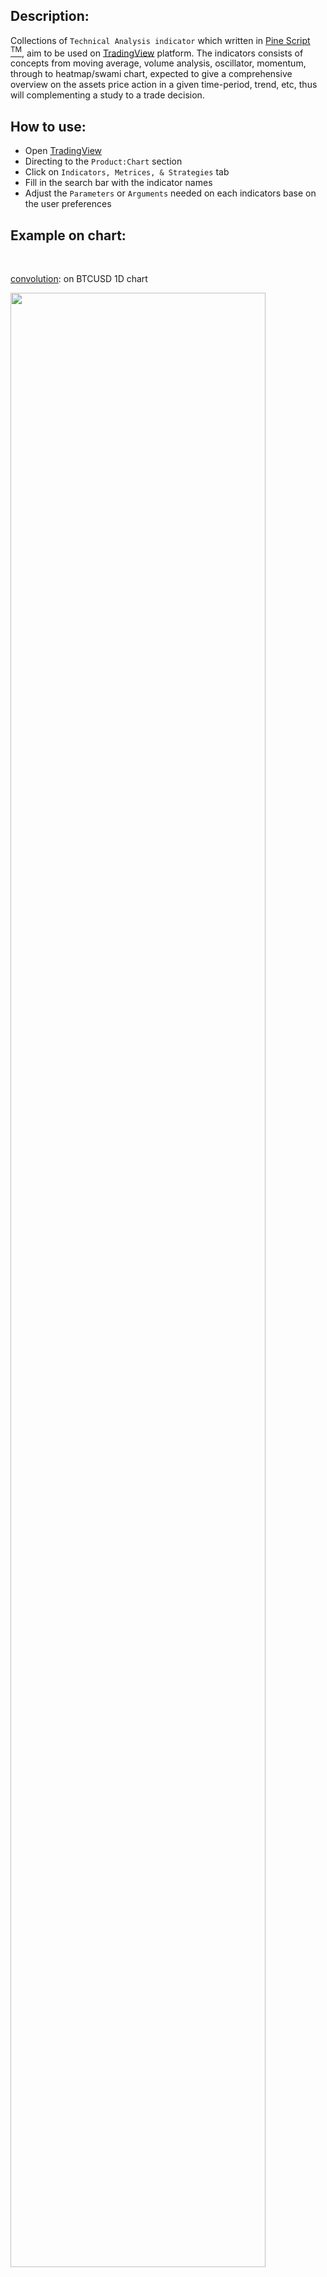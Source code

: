 <h2> Description: </h2>

Collections of `Technical Analysis indicator` which written in [Pine Script <sup>TM</sup>](https://www.tradingview.com/pine-script-docs/en/v5/Introduction.html), aim to be used on [TradingView](https://www.tradingview.com/) platform. The indicators consists of concepts from moving average, volume analysis, oscillator, momentum, through to heatmap/swami chart, expected to give a comprehensive overview on the assets price action in a given time-period, trend, etc, thus will complementing a study to a trade decision. <br>


<h2> How to use: </h2>

* Open [TradingView](https://www.tradingview.com/)
* Directing to the `Product:Chart` section 
* Click on `Indicators, Metrices, & Strategies` tab
* Fill in the search bar with the indicator names
* Adjust the `Parameters` or `Arguments` needed on each indicators base on the user preferences


<h2> Example on chart: </h2>
<br>

[convolution](https://www.tradingview.com/script/ZCDcMWdn-convolution/): on BTCUSD 1D chart

<img src="https://www.tradingview.com/x/2uSApWIp/" width=90% height=90%>

<br>

[swami_stochastic](https://www.tradingview.com/script/oTfNZshU-swami-rsi/): on Silver - TVC 4H chart

<img src="https://www.tradingview.com/x/W0DZ2wFt/" width=90% height=90%>

<br>

[trailing_drawdown](https://www.tradingview.com/script/8Xjkf9XN-trailing-drawdown/): on IXIC (Nasdaq) - TVC 1W chart

<img src="https://www.tradingview.com/x/woIwMBDn/" width=90% height=90%>
